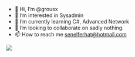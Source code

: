 - 👋 Hi, I’m @grousx
- 👀 I’m interested in Sysadmin
- 🌱 I’m currently learning C#, Advanced Network
- 💞️ I’m looking to collaborate on sadly nothing.
- 📫 How to reach me senelferhat@hotmail.com

<img src="https://github-readme-stats.vercel.app/api?username=grousa&&show_icons=true&title_color=ffffff&icon_color=bb2acf&text_color=daf7dc&bg_color=151515">

<!---
grousx/grousx is a ✨ special ✨ repository because its `README.md` (this file) appears on your GitHub profile.
You can click the Preview link to take a look at your changes.
--->
